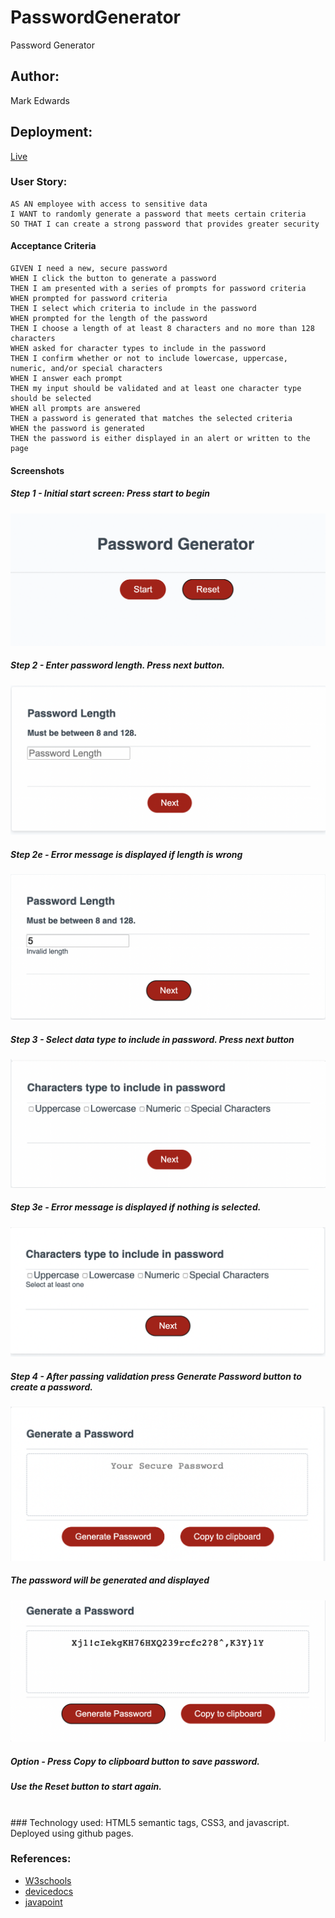 # PasswordGenerator
Password Generator


## Author: 
Mark Edwards

## Deployment:
[Live](https://mark-227-g.github.io/passwordgenerator/)
### User Story:
```
AS AN employee with access to sensitive data
I WANT to randomly generate a password that meets certain criteria
SO THAT I can create a strong password that provides greater security
```
#### Acceptance Criteria
```
GIVEN I need a new, secure password
WHEN I click the button to generate a password
THEN I am presented with a series of prompts for password criteria
WHEN prompted for password criteria
THEN I select which criteria to include in the password
WHEN prompted for the length of the password
THEN I choose a length of at least 8 characters and no more than 128 characters
WHEN asked for character types to include in the password
THEN I confirm whether or not to include lowercase, uppercase, numeric, and/or special characters
WHEN I answer each prompt
THEN my input should be validated and at least one character type should be selected
WHEN all prompts are answered
THEN a password is generated that matches the selected criteria
WHEN the password is generated
THEN the password is either displayed in an alert or written to the page
```

#### Screenshots
##### Step 1 - Initial start screen: Press start to begin
![Screenshot1](./assets/images/ScreenShotpassword1.png)
##### Step 2 - Enter password length. Press next button.
![Screenshot1](./assets/images/ScreenShotpassword2.png)
##### Step 2e - Error message is displayed if length is wrong
![Screenshot1](./assets/images/ScreenShotpassword2e.png)
##### Step 3 - Select data type to include in password. Press next button
![Screenshot1](./assets/images/ScreenShotpassword3.png)
##### Step 3e - Error message is displayed if nothing is selected.
![Screenshot1](./assets/images/ScreenShotpassword3e.png)
##### Step 4 - After passing validation press Generate Password button to create a password. 
![Screenshot1](./assets/images/ScreenShotpassword4.png)
##### The password will be generated and displayed
![Screenshot1](./assets/images/ScreenShotpassword5.png)
##### Option - Press Copy to clipboard button to save password. 
##### Use the Reset button to start again. 
<br>
### Technology used:
HTML5 semantic tags, CSS3, and javascript. Deployed using github pages.

### References:

* [W3schools](https://www.w3schools.com/html/html5_semantic_elements.asp)
* [devicedocs](https://devdocs.io/css/)
* [javapoint](https://www.javatpoint.com/css-tutorial)



